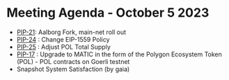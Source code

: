 # Meeting Agenda - October 5 2023

* [PIP-21](https://github.com/maticnetwork/Polygon-Improvement-Proposals/blob/main/PIPs/PIP-21.md): Aalborg Fork, main-net roll out
* [PIP-24](https://github.com/maticnetwork/Polygon-Improvement-Proposals/blob/main/PIPs/PIP-24.md) : Change EIP-1559 Policy
* [PIP-25](https://github.com/maticnetwork/Polygon-Improvement-Proposals/blob/main/PIPs/PIP-25.md) : Adjust POL Total Supply
* [PIP-17](https://github.com/maticnetwork/Polygon-Improvement-Proposals/blob/main/PIPs/PIP-17.md) : Upgrade to MATIC in the form of the Polygon Ecosystem Token (POL) - POL contracts on Goerli testnet
* Snapshot System Satisfaction (by gaia)
